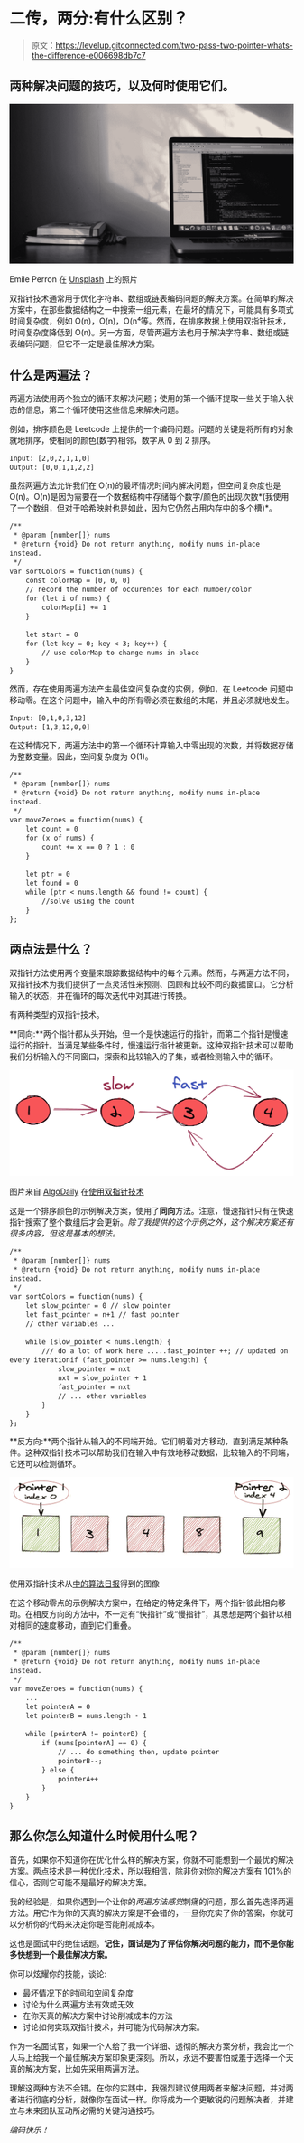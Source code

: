 # 二传，两分:有什么区别？

> 原文：<https://levelup.gitconnected.com/two-pass-two-pointer-whats-the-difference-e006698db7c7>

## 两种解决问题的技巧，以及何时使用它们。

![](img/f0158af2df52c75eb9f1c103b9b36d2e.png)

Emile Perron 在 [Unsplash](https://unsplash.com?utm_source=medium&utm_medium=referral) 上的照片

双指针技术通常用于优化字符串、数组或链表编码问题的解决方案。在简单的解决方案中，在那些数据结构之一中搜索一组元素，在最坏的情况下，可能具有多项式时间复杂度，例如 O(n)，O(n)，O(n⁴等。然而，在排序数据上使用双指针技术，时间复杂度降低到 O(n)。另一方面，尽管两遍方法也用于解决字符串、数组或链表编码问题，但它不一定是最佳解决方案。

## 什么是两遍法？

两遍方法使用两个独立的循环来解决问题；使用的第一个循环提取一些关于输入状态的信息，第二个循环使用这些信息来解决问题。

例如，排序颜色是 Leetcode 上提供的一个编码问题。问题的关键是将所有的对象就地排序，使相同的颜色(数字)相邻，数字从 0 到 2 排序。

```
Input: [2,0,2,1,1,0]
Output: [0,0,1,1,2,2]
```

虽然两遍方法允许我们在 O(n)的最坏情况时间内解决问题，但空间复杂度也是 O(n)。O(n)是因为需要在一个数据结构中存储每个数字/颜色的出现次数*(我使用了一个数组，但对于哈希映射也是如此，因为它仍然占用内存中的多个槽)*。

```
/**
 * @param {number[]} nums
 * @return {void} Do not return anything, modify nums in-place instead.
 */
var sortColors = function(nums) {
    const colorMap = [0, 0, 0]
    // record the number of occurences for each number/color
    for (let i of nums) {
        colorMap[i] += 1
    }

    let start = 0
    for (let key = 0; key < 3; key++) {
        // use colorMap to change nums in-place
    }
}
```

然而，存在使用两遍方法产生最佳空间复杂度的实例，例如，在 Leetcode 问题中移动零。在这个问题中，输入中的所有零必须在数组的末尾，并且必须就地发生。

```
Input: [0,1,0,3,12]
Output: [1,3,12,0,0]
```

在这种情况下，两遍方法中的第一个循环计算输入中零出现的次数，并将数据存储为整数变量。因此，空间复杂度为 O(1)。

```
/**
 * @param {number[]} nums
 * @return {void} Do not return anything, modify nums in-place instead.
 */
var moveZeroes = function(nums) {
    let count = 0
    for (x of nums) {
        count += x == 0 ? 1 : 0
    }

    let ptr = 0
    let found = 0
    while (ptr < nums.length && found != count) {
        //solve using the count
    }
};
```

## 两点法是什么？

双指针方法使用两个变量来跟踪数据结构中的每个元素。然而，与两遍方法不同，双指针技术为我们提供了一点灵活性来预测、回顾和比较不同的数据窗口。它分析输入的状态，并在循环的每次迭代中对其进行转换。

有两种类型的双指针技术。

**同向:**两个指针都从头开始，但一个是快速运行的指针，而第二个指针是慢速运行的指针。当满足某些条件时，慢速运行指针被更新。这种双指针技术可以帮助我们分析输入的不同窗口，探索和比较输入的子集，或者检测输入中的循环。

![](img/74d155dc22952a1feb2bb573dad89df7.png)

图片来自 [AlgoDaily](https://algodaily.com/) 在[使用双指针技术](https://algodaily.com/lessons/using-the-two-pointer-technique/what-is-the-pattern-2?view=article)

这是一个排序颜色的示例解决方案，使用了**同向**方法。注意，慢速指针只有在快速指针搜索了整个数组后才会更新。*除了我提供的这个示例之外，这个解决方案还有很多内容，但这是基本的想法。*

```
/**
 * @param {number[]} nums
 * @return {void} Do not return anything, modify nums in-place instead.
 */
var sortColors = function(nums) {
    let slow_pointer = 0 // slow pointer
    let fast_pointer = n+1 // fast pointer
    // other variables ...

    while (slow_pointer < nums.length) {
        /// do a lot of work here .....fast_pointer ++; // updated on every iterationif (fast_pointer >= nums.length) {
            slow_pointer = nxt
            nxt = slow_pointer + 1
            fast_pointer = nxt
            // ... other variables
        }
    }
};
```

**反方向:**两个指针从输入的不同端开始。它们朝着对方移动，直到满足某种条件。这种双指针技术可以帮助我们在输入中有效地移动数据，比较输入的不同端，它还可以检测循环。

![](img/7316a2752355e5ba1f7dcab32b529ac8.png)

使用双指针技术从[中的](https://algodaily.com/lessons/using-the-two-pointer-technique/what-is-the-pattern-2?view=article)[算法日报](https://algodaily.com/)得到的图像

在这个移动零点的示例解决方案中，在给定的特定条件下，两个指针彼此相向移动。在相反方向的方法中，不一定有“快指针”或“慢指针”，其思想是两个指针以相对相同的速度移动，直到它们重叠。

```
/**
 * @param {number[]} nums
 * @return {void} Do not return anything, modify nums in-place instead.
 */
var moveZeroes = function(nums) {  
    ...
    let pointerA = 0
    let pointerB = nums.length - 1

    while (pointerA != pointerB) {
        if (nums[pointerA] == 0) {
            // ... do something then, update pointer
            pointerB--;
        } else {
            pointerA++
        }
    }
}
```

## 那么你怎么知道什么时候用什么呢？

首先，如果你不知道你在优化什么样的解决方案，你就不可能想到一个最优的解决方案。两点技术是一种优化技术，所以我相信，除非你对你的解决方案有 101%的信心，否则它可能不是最好的解决方案。

我的经验是，如果你遇到一个让你的*两遍方法感觉*刺痛的问题，那么首先选择两遍方法。用它作为你的天真的解决方案是不会错的，一旦你充实了你的答案，你就可以分析你的代码来决定你是否能削减成本。

这也是面试中的绝佳话题。**记住，面试是为了评估你解决问题的能力，而不是你能多快想到一个最佳解决方案。**

你可以炫耀你的技能，谈论:

*   最坏情况下的时间和空间复杂度
*   讨论为什么两遍方法有效或无效
*   在你天真的解决方案中讨论削减成本的方法
*   讨论如何实现双指针技术，并可能伪代码解决方案。

作为一名面试官，如果一个人给了我一个详细、透彻的解决方案分析，我会比一个人马上给我一个最佳解决方案印象更深刻。所以，永远不要害怕或羞于选择一个天真的解决方案，比如先采用两遍方法。

理解这两种方法不会错。在你的实践中，我强烈建议使用两者来解决问题，并对两者进行彻底的分析，就像你在面试一样。你将成为一个更敏锐的问题解决者，并建立与未来团队互动所必需的关键沟通技巧。

*编码快乐！*